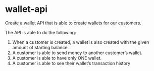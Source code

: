 # wallet-api
Create a wallet API that is able to create wallets for our customers.

The API is able to do the following: 
1. When a customer is created, a wallet is also created with the given amount of starting balance. 
2. A customer is able to send money to another customer’s wallet. 
3. A customer is able to have only ONE wallet. 
4. A customer is able to see their wallet’s transaction history


